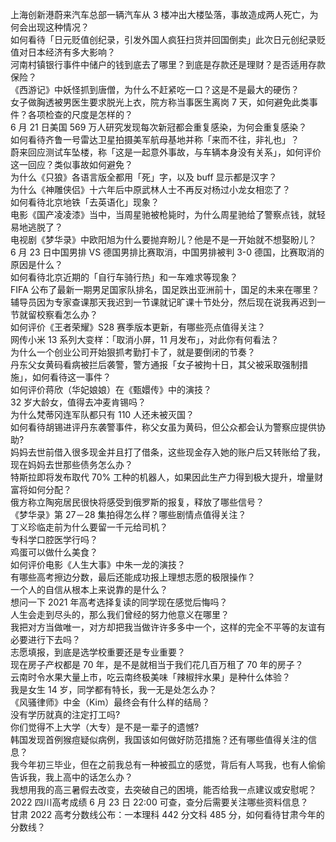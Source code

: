 上海创新港蔚来汽车总部一辆汽车从 3 楼冲出大楼坠落，事故造成两人死亡，为何会出现这种情况？  
如何看待「日元贬值创纪录，引发外国人疯狂扫货并回国倒卖」此次日元创纪录贬值对日本经济有多大影响？  
河南村镇银行事件中储户的钱到底去了哪里？到底是存款还是理财？是否适用存款保险？  
《西游记》中妖怪抓到唐僧，为什么不赶紧吃一口？这是不是最大的硬伤？  
女子做胸透被男医生要求脱光上衣，院方称当事医生离岗 7 天，如何避免此类事件？各项检查的尺度是怎样的？  
6 月 21 日美国 569 万人研究发现每次新冠都会重复感染，为何会重复感染？  
如何看待齐鲁一号雷达卫星拍摄美军航母基地并称「来而不往，非礼也」？  
蔚来回应测试车坠楼，称「这是一起意外事故，与车辆本身没有关系」，如何评价这一回应？类似事故如何避免？  
为什么《只狼》各语言版全都用「死」字，以及 buff 显示都是汉字？  
为什么《神雕侠侣》十六年后中原武林人士不再反对杨过小龙女相恋了？  
如何看待北京地铁「去英语化」现象？  
电影《国产凌凌漆》当中，当周星驰被枪毙时，为什么周星驰给了警察点钱，就轻易地逃脱了？  
电视剧《梦华录》中欧阳旭为什么要抛弃盼儿？他是不是一开始就不想娶盼儿？  
6 月 23 日中国男排 VS 德国男排比赛取消，中国男排被判 3-0 德国，比赛取消的原因是什么？  
如何看待北京近期的「自行车骑行热」和一车难求等现象？  
FIFA 公布了最新一期男足国家队排名，国足跌出亚洲前十，国足的未来在哪里？  
辅导员因为专家查课那天我迟到一节课就记旷课十节处分，然后现在说我再迟到一节就留校察看怎么办？  
如何评价《王者荣耀》S28 赛季版本更新，有哪些亮点值得关注？  
网传小米 13 系列大变样：「取消小屏，11 月发布」，对此你有何看法？  
为什么一个创业公司开始狠抓考勤打卡了，就是要倒闭的节奏？  
丹东父女黄码看病被拦后袭警，警方通报「女子被拘十日，其父被采取强制措施」，如何看待这一事件？  
如何评价蒋欣（华妃娘娘）在《甄嬛传》中的演技？  
32 岁大龄女，值得去冲麦肯锡吗？  
为什么梵蒂冈连军队都只有 110 人还未被灭国？  
如何看待胡锡进评丹东袭警事件，称父女虽为黄码，但公众都会认为警察应提供协助?  
妈妈去世前借入很多现金并且打了借条，这些现金存入她的账户后又转账给了我，现在妈妈去世那些债务怎么办？  
特斯拉即将发布取代 70% 工种的机器人，如果因此生产力得到极大提升，增量财富将如何分配？  
俄方称立陶宛居民很快将感受到俄罗斯的报复，释放了哪些信号？  
《梦华录》第 27－28 集拍得怎么样？哪些剧情点值得关注？  
丁义珍临走前为什么要留一千元给司机？  
专科学口腔医学行吗？  
鸡蛋可以做什么美食？  
如何评价电影《人生大事》中朱一龙的演技？  
有哪些高考擦边分数，最后还能成功报上理想志愿的极限操作？  
一个人的自信从根本上来说靠的是什么？  
想问一下 2021 年高考选择复读的同学现在感觉后悔吗？  
人生会走到尽头的，那么我们曾经的努力他意义在哪里？  
我把对方当做唯一，对方却把我当做许许多多中一个，这样的完全不平等的友谊有必要进行下去吗？  
志愿填报，到底是选学校重要还是专业重要？  
现在房子产权都是 70 年，是不是就相当于我们花几百万租了 70 年的房子？  
云南时令水果大量上市，吃云南终极美味「辣椒拌水果」是种什么体验？  
我是女生 14 岁，同学都有特长，我一无是处怎么办？  
《风骚律师》中金（Kim）最终会有什么样的结局？  
没有学历就真的注定打工吗?  
你们觉得不上大学（大专）是不是一辈子的遗憾?  
韩国发现首例猴痘疑似病例，我国该如何做好防范措施？还有哪些值得关注的信息？  
我今年初三毕业，但在之前我总有一种被孤立的感觉，背后有人骂我，也有人偷偷告诉我，我上高中的话怎么办？  
我想用我的高三暑假去改变，去突破自己的困境，能否给我一点建议或安慰呢？  
2022 四川高考成绩 6 月 23 日 22:00 可查，查分后需要关注哪些资料信息？  
甘肃 2022 高考分数线公布：一本理科 442 分文科 485 分，如何看待甘肃今年的分数线？  

